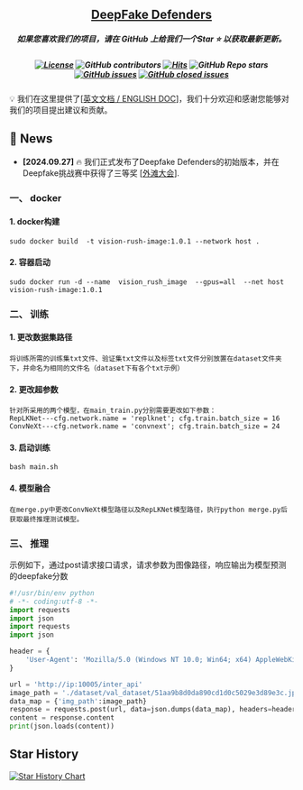 <h2 align="center"> <a href="">DeepFake Defenders</a></h2>
<h5 align="center"> 如果您喜欢我们的项目，请在 GitHub 上给我们一个Star ⭐ 以获取最新更新。  </h2>

<h5 align="center">
    
<!-- PROJECT SHIELDS -->
[![License](https://img.shields.io/badge/License-Apache%202.0-yellow)](https://github.com/VisionRush/DeepFakeDefenders/blob/main/LICENSE) 
![GitHub contributors](https://img.shields.io/github/contributors/VisionRush/DeepFakeDefenders)
[![Hits](https://hits.seeyoufarm.com/api/count/incr/badge.svg?url=https%3A%2F%2Fgithub.com%2FVisionRush%2FDeepFakeDefenders&count_bg=%2379C83D&title_bg=%23555555&icon=&icon_color=%23E7E7E7&title=Visitors&edge_flat=false)](https://hits.seeyoufarm.com)
![GitHub Repo stars](https://img.shields.io/github/stars/VisionRush/DeepFakeDefenders)
[![GitHub issues](https://img.shields.io/github/issues/VisionRush/DeepFakeDefenders?color=critical&label=Issues)](https://github.com/PKU-YuanGroup/MoE-LLaVA/issues?q=is%3Aopen+is%3Aissue)
[![GitHub closed issues](https://img.shields.io/github/issues-closed/VisionRush/DeepFakeDefenders?color=success&label=Issues)](https://github.com/PKU-YuanGroup/MoE-LLaVA/issues?q=is%3Aissue+is%3Aclosed)  <br>

</h5>

💡 我们在这里提供了[[英文文档 / ENGLISH DOC](README.md)]，我们十分欢迎和感谢您能够对我们的项目提出建议和贡献。

## 📣 News

* **[2024.09.27]**  🔥 我们正式发布了Deepfake Defenders的初始版本，并在Deepfake挑战赛中获得了三等奖 
[[外滩大会](https://www.atecup.cn/deepfake)].

### 一、 docker
#### 1. docker构建
    sudo docker build  -t vision-rush-image:1.0.1 --network host .
#### 2. 容器启动
    sudo docker run -d --name  vision_rush_image  --gpus=all  --net host  vision-rush-image:1.0.1

### 二、 训练

#### 1. 更改数据集路径

    将训练所需的训练集txt文件、验证集txt文件以及标签txt文件分别放置在dataset文件夹下，并命名为相同的文件名（dataset下有各个txt示例）

#### 2. 更改超参数
    针对所采用的两个模型，在main_train.py分别需要更改如下参数：
    RepLKNet---cfg.network.name = 'replknet'; cfg.train.batch_size = 16
    ConvNeXt---cfg.network.name = 'convnext'; cfg.train.batch_size = 24

#### 3. 启动训练
    bash main.sh

#### 4. 模型融合
    在merge.py中更改ConvNeXt模型路径以及RepLKNet模型路径，执行python merge.py后获取最终推理测试模型。

### 三、 推理

示例如下，通过post请求接口请求，请求参数为图像路径，响应输出为模型预测的deepfake分数

```python
#!/usr/bin/env python
# -*- coding:utf-8 -*-
import requests
import json
import requests
import json

header = {
    'User-Agent': 'Mozilla/5.0 (Windows NT 10.0; Win64; x64) AppleWebKit/537.36 (KHTML, like Gecko) Chrome/92.0.4515.107 Safari/537.36'
}

url = 'http://ip:10005/inter_api'
image_path = './dataset/val_dataset/51aa9b8d0da890cd1d0c5029e3d89e3c.jpg'
data_map = {'img_path':image_path}
response = requests.post(url, data=json.dumps(data_map), headers=header)
content = response.content
print(json.loads(content))
```



## Star History

[![Star History Chart](https://api.star-history.com/svg?repos=VisionRush/DeepFakeDefenders&type=Date)](https://star-history.com/#DeepFakeDefenders/DeepFakeDefenders&Date)
